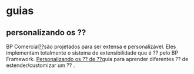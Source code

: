 # guias
## personalizando os ⁇
BP Comercial[⁇](https://docs.abp.io/en/commercial/7.2/modules/index "")são projetados para ser extensa e personalizável. Eles implementam totalmente o sistema de extensibilidade que é ⁇  pelo BP Framework. [Personalizando os ⁇  de ⁇](https://docs.abp.io/en/abp/latest/Customizing-Application-Modules-Guide "")guia para aprender diferentes ⁇  de estender/customizar um ⁇ .
